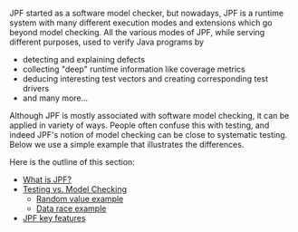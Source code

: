 JPF started as a software model checker, but nowadays, JPF is a runtime system with many different execution modes and extensions which go beyond model checking. All the various modes of JPF, while serving different purposes, used to verify Java programs by

 * detecting and explaining defects
 * collecting "deep" runtime information like coverage metrics
 * deducing interesting test vectors and creating corresponding test drivers
 * and many more...   

Although JPF is mostly associated with software model checking, it can be applied in variety of ways.  People often confuse this with testing, and indeed JPF's notion of model checking can be close to systematic testing. Below we use a simple example that illustrates the differences.

Here is the outline of this section:

  * [What is JPF?](what_is_jpf)
  * [Testing vs. Model Checking](testing_vs_model_checking)
    * [Random value example](random_example)
    * [Data race example](race_example)
  * [JPF key features](classification)
